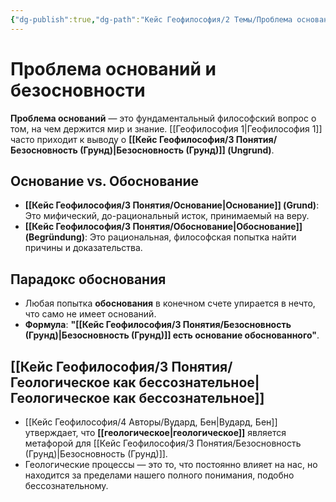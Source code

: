 ```yaml
---
{"dg-publish":true,"dg-path":"Кейс Геофилософия/2 Темы/Проблема оснований и безосновности","permalink":"/kejs-geofilosofiya/2-temy/problema-osnovanij-i-bezosnovnosti/"}
---
```


# Проблема оснований и безосновности

**Проблема оснований** — это фундаментальный философский вопрос о том, на чем держится мир и знание. [[Геофилософия 1\|Геофилософия 1]] часто приходит к выводу о **[[Кейс Геофилософия/3 Понятия/Безосновность (Грунд)\|Безосновность (Грунд)]] (Ungrund)**.

## Основание vs. Обоснование
- **[[Кейс Геофилософия/3 Понятия/Основание\|Основание]] (Grund)**: Это мифический, до-рациональный исток, принимаемый на веру.
- **[[Кейс Геофилософия/3 Понятия/Обоснование\|Обоснование]] (Begründung)**: Это рациональная, философская попытка найти причины и доказательства.

## Парадокс обоснования
- Любая попытка **обоснования** в конечном счете упирается в нечто, что само не имеет оснований.
- **Формула**: **"[[Кейс Геофилософия/3 Понятия/Безосновность (Грунд)\|Безосновность (Грунд)]] есть основание обоснованного"**.

## [[Кейс Геофилософия/3 Понятия/Геологическое как бессознательное\|Геологическое как бессознательное]]
- [[Кейс Геофилософия/4 Авторы/Вудард, Бен\|Вудард, Бен]] утверждает, что **[[геологическое\|геологическое]]** является метафорой для [[Кейс Геофилософия/3 Понятия/Безосновность (Грунд)\|Безосновность (Грунд)]].
- Геологические процессы — это то, что постоянно влияет на нас, но находится за пределами нашего полного понимания, подобно бессознательному.